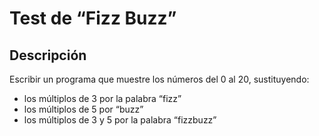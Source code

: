 #  Test de “Fizz Buzz”

## Descripción
Escribir un programa que muestre los números del 0 al 20, 
sustituyendo:
- los múltiplos de 3 por la palabra “fizz”
- los múltiplos de 5 por “buzz” 
- los múltiplos de 3 y 5 por la palabra “fizzbuzz”